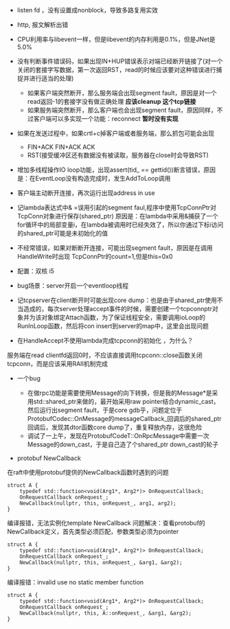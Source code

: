 - listen fd ，没有设置成nonblock，导致多路复用实效
- http, 报文解析出错
- CPU利用率与libevent一样，但是libevent的内存利用是0.1%，但是JNet是5.0%
- 没有判断事件错误码，如果出现IN+HUP错误表示对端已经断开链接了(对一个关闭的套接字写数据，第一次返回RST，read的时候应该要对这种错误进行捕捉并进行适当的处理)
    - 如果客户端突然断开，那么服务端会出现segment fault，原因是对一个read返回-1的套接字没有做正确处理 **应该cleanup 这个tcp链接**
    - 如果服务端突然断开，那么客户端也会出现segment fault，原因同样，不过客户端可以多实现一个功能：reconnect **暂时没有实现** 
- 如果在发送过程中，如果crtl+c掉客户端或者服务端，那么抓包可能会出现
    - FIN+ACK FIN+ACK ACK
    - RST(接受缓冲区还有数据没有被读取，服务器在close时会导致RST)

- 增加多线程操作IO loop功能，出现assert(tid_ == gettid())断言错误，原因是：在EventLoop没有构造完成时，发生AddToLoop调用
- 客户端主动断开连接，再次运行出现address in use

- 记lambda表达式中& =误用引起的segment faul,程序中使用TcpConnPtr对TcpConn对象进行保存(shared_ptr)
原因是：在lambda中采用&捕获了一个for循环中的局部变量i，在lambda被调用时已经失效了，所以你通过下标i访问的shared_ptr可能是未初始化的值

- 不经常错误，如果对断断开连接，可能出现segment fault，原因是在调用HandleWrite时出现 TcpConnPtr的count=1,但是this=0x0
- 配置：双核 i5
- bug场景：server开启一个eventloop线程
- 记tcpserver在client断开时可能出现core dump：也是由于shared_ptr使用不当造成的，每次server处理accept事件的时候，需要创建一个tcpconnptr对象并为该对象绑定Attach函数，为了保证线程安全，需要调用ioLoop的RunInLoop函数，然后将con insert到server的map中，这里会出现问题
- 在HandleAccept不使用lambda完成tcpconn的初始化 ，为什么？ 

服务端在read clientfd返回0时，不应该直接调用tcpconn::close函数关闭tcpconn，而是应该采用RAII机制完成

- 一个bug
    - 在做rpc功能是需要使用Message的向下转换，但是我的Message*是采用std::shared_ptr来做的，最开始采用raw pointer结合dynamic_cast，然后运行出segment fault，于是core gdb乎，问题定位于ProtobufCodec::OnMessage的messageCallback_回调后的shared_ptr回调后，发现其dtor函数core dump了，重复释放内存，这很危险
    - 调试了一上午，发现在ProtobufCodeT::OnRpcMessage中需要一次Message的down_cast，于是自己造了个shared_ptr down_cast的轮子

- protobuf NewCallback

在raft中使用protobuf提供的NewCallback函数时遇到的问题

```
struct A {
    typedef std::function<void(Arg1*, Arg2*)> OnRequestCallback;
    OnRequestCallback onRequest_;
    NewCallback(nullptr, this, onRequest_, arg1, arg2);
}
```

编译报错，无法实例化template NewCallback    问题解决：查看protobuf的NewCallback定义，首先类型必须匹配，参数类型必须为pointer

```
struct A {
    typedef std::function<void(Arg1*, Arg2*)> OnRequestCallback;
    OnRequestCallback onRequest_;
    NewCallback(nullptr, this, onRequest_, &arg1, &arg2);
}
```

编译报错：invalid use no static member function

```
struct A {
    typedef std::function<void(Arg1*, Arg2*)> OnRequestCallback;
    OnRequestCallback onRequest_;
    NewCallback(nullptr, this, A::onRequest_, &arg1, &arg2);
}
```


